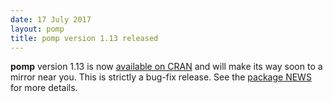 ```yaml
---
date: 17 July 2017
layout: pomp
title: pomp version 1.13 released
---
```


**pomp** version 1.13 is now [available on CRAN](https://cran.r-project.org/package=pomp) and will make its way soon to a mirror near you.
This is strictly a bug-fix release.
See the [package NEWS](https://kingaa.github.io/pomp/NEWS.html) for more details.
